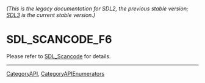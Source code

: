 ###### (This is the legacy documentation for SDL2, the previous stable version; [SDL3](https://wiki.libsdl.org/SDL3/) is the current stable version.)
# SDL_SCANCODE_F6

Please refer to [SDL_Scancode](SDL_Scancode) for details.

----
[CategoryAPI](CategoryAPI), [CategoryAPIEnumerators](CategoryAPIEnumerators)

